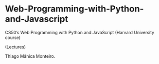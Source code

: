 # Web-Programming-with-Python-and-Javascript
CS50’s Web Programming with Python and JavaScript (Harvard University course)

(Lectures)

Thiago Mânica Monteiro.
